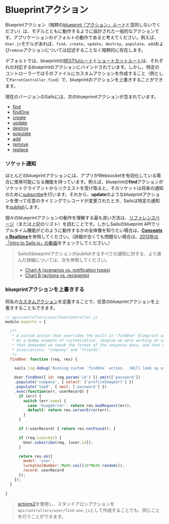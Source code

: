 # Blueprintアクション

Blueprintアクション（暗黙の[blueprint「アクション」_ルート_](https://sailsguides.jp/doc/concepts/blueprints/blueprint-routes#?action-routes)と混同しないでください）は、モデルとともに動作するように設計された一般的なアクションです。アプリケーションのデフォルトの動作であると考えてください。例えば、`User.js`モデルがあれば、`find`、`create`、`update`、`destroy`、`populate`、`add`および`remove`アクションについては記述することなく暗黙的に存在します。

デフォルトでは、blueprintの[RESTfulルート](https://sailsguides.jp/doc/concepts/blueprints/blueprint-routes#?restful-routes)と[ショートカットルート](https://sailsguides.jp/doc/concepts/blueprints/blueprint-routes#?shortcut-routes)は、それぞれの対応するblueprintのアクションにバインドされています。しかし、特定のコントローラーではそのファイルにカスタムアクションを作成すること（例として`ParrotController.find`）で、blueprintのアクションを上書きすることができます。


現在のバージョンのSailsには、次のblueprinntアクションが含まれています。

+ [find](https://sailsguides.jp/doc/reference/blueprint-api/find-where)
+ [findOne](https://sailsguides.jp/doc/reference/blueprint-api/find-one)
+ [create](https://sailsguides.jp/doc/reference/blueprint-api/create)
+ [update](https://sailsguides.jp/doc/reference/blueprint-api/update)
+ [destroy](https://sailsguides.jp/doc/reference/blueprint-api/destroy)
+ [populate](https://sailsguides.jp/doc/reference/blueprint-api/populate)
+ [add](https://sailsguides.jp/doc/reference/blueprint-api/add-to)
+ [remove](https://sailsguides.jp/doc/reference/blueprint-api/remove-from)
+ [replace](https://sailsguides.jp/doc/reference/blueprint-api/replace)

### ソケット通知

ほとんどのblueprintアクションには、アプリがWebsocketを有効化している場合に使用可能になる機能を持っています。例えば、blueprintの**find**アクションがソケットクライアントからリクエストを受け取ると、そのソケットは将来の通知のために[subscribe](https://sailsguides.jp/doc/reference/web-sockets/resourceful-pub-sub/subscribe)を行います。それから、**update**のようなblueprintアクションを使って任意のタイミングでレコードが変更されたとき、Sailsは特定の通知を[publish](https://sailsguides.jp/doc/reference/web-sockets/resourceful-pub-sub/publish)します。

個々のblueprintアクションの動作を理解する最も良い方法は、[リファレンスページ](https://sailsguides.jp/doc/reference/blueprint-api)（または上記のリスト）を読むことです。しかしSailsのblueprint APIでリアルタイム機能がどのように動作するかの全体像を知りたい場合は、[**Concepts > Realtime**](https://sailsguides.jp/doc/concepts/realtime)を参照してください。（詳細が古くても問題ない場合は、[2013年の「Intro to Sails.js」の動画](https://www.youtube.com/watch?v=GK-tFvpIR7c)をチェックしてください。）

> Sailsのblueprintアクションがpublishするすべての通知に対する、より進んだ詳細については、次を参照してください。
> + [Chart A (scenarios vs. notification types)](https://docs.google.com/spreadsheets/d/10FV9plyHR4gE9xIomIZlF-YS1S54oHEdvH8ZmTC1Fnc/edit#gid=0)
> + [Chart B (actions vs. recipients)](https://docs.google.com/spreadsheets/d/1B6i8aOoLNLtxJ4aeiA8GQ2lUQSvLOrP89RSLr7IAImw/edit#gid=0)

### blueprintアクションを上書きする

同名の[カスタムアクション](https://sailsguides.jp/doc/concepts/actions-and-controllers)を定義することで、任意のblueprintアクションを上書きすることもできます。

```javascript
// api/controllers/user/UserController.js
module.exports = {

  /**
   * A custom action that overrides the built-in "findOne" blueprint action.
   * As a dummy example of customization, imagine we were working on something in our app
   * that demanded we tweak the format of the response data, and that we only populate two
   * associations: "company" and "friends".
   */
  findOne: function (req, res) {

    sails.log.debug('Running custom `findOne` action.  (Will look up user #'+req.param(\'id\')...');

    User.findOne({ id: req.param('id') }).omit(['password'])
    .populate('company', { select: ['profileImageUrl'] })
    .populate('top8', { omit: ['password'] })
    .exec(function(err, userRecord) {
      if (err) {
        switch (err.name) {
          case 'UsageError': return res.badRequest(err);
          default: return res.serverError(err);
        }
      }

      if (!userRecord) { return res.notFound(); }

      if (req.isSocket) {
        User.subscribe(req, [user.id]);
      }

      return res.ok({
        model: 'user',
        luckyCoolNumber: Math.ceil(10*Math.random()),
        record: userRecord
      });
    });
  }

}
```

> [actions2](https://sailsguides.jp/doc/concepts/actions-and-controllers#?actions-2)を使用し、スタンドアロンアクションを`api/controllers/user/find-one.js`として作成することでも、同じことを行うことができます。

<docmeta name="displayName" value="Blueprintアクション">
